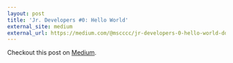 ```yaml
---
layout: post
title: 'Jr. Developers #0: Hello World'
external_site: medium
external_url: https://medium.com/@mscccc/jr-developers-0-hello-world-dd1d4a2a098c#.ej6yi4yj6
---
```

<!-- link[https://medium.com/@mscccc/jr-developers-0-hello-world-dd1d4a2a098c#.ej6yi4yj6] -->

Checkout this post on [Medium](https://medium.com/@mscccc/jr-developers-0-hello-world-dd1d4a2a098c#.ej6yi4yj6).
